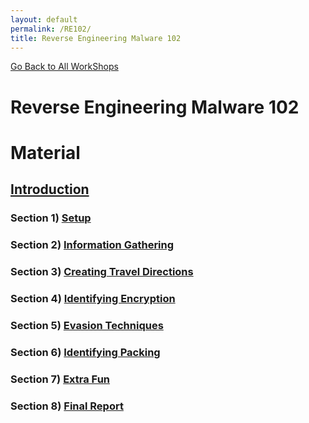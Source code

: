 ```yaml
---
layout: default
permalink: /RE102/
title: Reverse Engineering Malware 102
---
```

[Go Back to All WorkShops](https://securedorg.github.io)

# Reverse Engineering Malware 102 #

# Material #

## [Introduction](https://securedorg.github.io/RE102/intro/) ##

### Section 1) [Setup](https://securedorg.github.io/RE102/section1/) ###

### Section 2) [Information Gathering](https://securedorg.github.io/RE102/section2/) ###

### Section 3) [Creating Travel Directions](https://securedorg.github.io/RE102/section3/) ###

### Section 4) [Identifying Encryption](https://securedorg.github.io/RE102/section4/) ###

### Section 5) [Evasion Techniques](https://securedorg.github.io/RE102/section5/) ###

### Section 6) [Identifying Packing](#) ###

### Section 7) [Extra Fun](#) ###

### Section 8) [Final Report](#) ###
